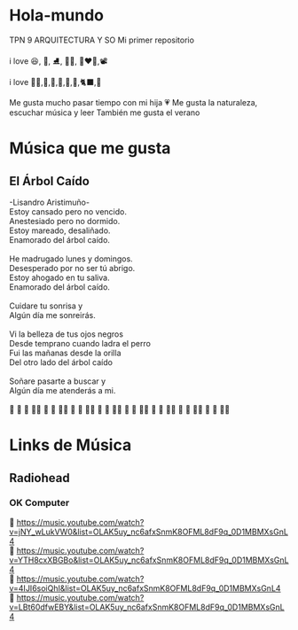 # Hola-mundo
TPN 9 ARQUITECTURA Y SO
Mi primer repositorio

i love  :laughing:, :art:, :ice_skate:, :swimming_woman:, :white_heart::heart::white_heart:,:film_projector:

i love :family_woman_girl:,:deciduous_tree:,:sunflower:,:tulip:,:mount_fuji:,:mate:,:black_cat:,:sunrise_over_mountains:

Me gusta mucho pasar tiempo con mi hija :heartpulse:
Me gusta la naturaleza, escuchar música y leer
También me gusta el verano

# Música que me gusta 

## El Árbol Caído
-Lisandro Aristimuño-
<br>
Estoy cansado pero no vencido.<br>
Anestesiado pero no dormido.<br>
Estoy mareado, desaliñado.<br>
Enamorado del árbol caído.<br>
<br>
He madrugado lunes y domingos.<br>
Desesperado por no ser tú abrigo.<br>
Estoy ahogado en tu saliva.<br>
Enamorado del árbol caído.<br>
<br>
Cuidare tu sonrisa y<br>
Algún día me sonreirás.<br>
<br>
Vi la belleza de tus ojos negros<br>
Desde temprano cuando ladra el perro<br>
Fui las mañanas desde la orilla<br>
Del otro lado del árbol caído<br>
<br>
Soñare pasarte a buscar y<br>
Algún día me atenderás a mi.<br>
<br>
🎵 🎼 🎵 🎼🎵 🎼 🎵 🎼🎵 🎼 🎵 🎼🎵 🎼 🎵 🎼🎵 🎼 🎵 🎼🎵 🎼 🎵 🎼🎵 🎼 🎵 🎼🎵 🎼 🎵 🎼🎵 
<br>
# Links de Música <br>
## Radiohead<br>
### OK Computer<br>
:white_heart: https://music.youtube.com/watch?v=jNY_wLukVW0&list=OLAK5uy_nc6afxSnmK8OFML8dF9q_0D1MBMXsGnL4<br>
:white_heart: https://music.youtube.com/watch?v=YTH8cxXBGBo&list=OLAK5uy_nc6afxSnmK8OFML8dF9q_0D1MBMXsGnL4<br>
:white_heart: https://music.youtube.com/watch?v=4IJI6soiQhI&list=OLAK5uy_nc6afxSnmK8OFML8dF9q_0D1MBMXsGnL4<br>
:white_heart: https://music.youtube.com/watch?v=LBt60dfwEBY&list=OLAK5uy_nc6afxSnmK8OFML8dF9q_0D1MBMXsGnL4<br>


